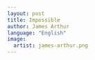 ```yaml
---
layout: post
title: Impossible
author: James Arthur
language: "English"
image:
  artist: james-arthur.png
---
```

